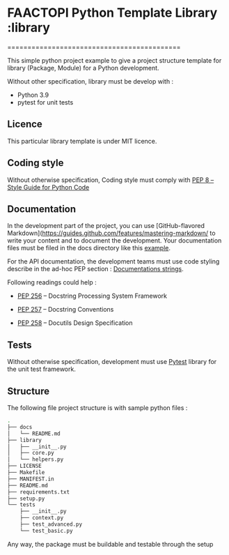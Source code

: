 # FAACTOPI Python Template Library :library
===========================================

This simple python project example to give a project structure template for library (Package, Module) for a Python development.

Without other specification, library must be develop with :
- Python 3.9
- pytest for unit tests

## Licence

This particular library template is under MIT licence.

## Coding style
Without otherwise specification, Coding style must comply with [PEP 8 – Style Guide for Python Code](https://peps.python.org/pep-0008/)

## Documentation
In the development part of the project, you can use [GitHub-flavored Markdown](https://guides.github.com/features/mastering-markdown/ to write your content and to document the development. Your documentation files must be filed in the docs directory like this [example](./docs/README.md).

For the API documentation, the development teams must use code styling describe in the ad-hoc PEP section : [Documentations strings](https://peps.python.org/pep-0008/#documentation-strings).

Following readings could help :

- [PEP 256](https://peps.python.org/pep-0256/) – Docstring Processing System Framework

- [PEP 257](https://peps.python.org/pep-0257/) – Docstring Conventions

- [PEP 258](https://peps.python.org/pep-0258/) – Docutils Design Specification

## Tests
Without otherwise specification, development must use [Pytest](https://docs.pytest.org/en/stable/) library for the unit test framework.

## Structure

The following file project structure is with sample python files :
```bash
.
├── docs
│   └── README.md
├── library
│   ├── __init__.py
│   ├── core.py
│   └── helpers.py
├── LICENSE
├── Makefile
├── MANIFEST.in
├── README.md
├── requirements.txt
├── setup.py
└── tests
    ├── __init__.py
    ├── context.py
    ├── test_advanced.py
    └── test_basic.py
```
Any way, the package must be buildable and testable through the setup 



